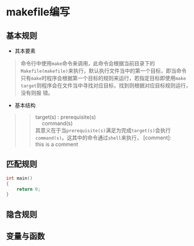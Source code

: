 makefile编写
===
基本规则
---
* 其本要素<br>
> 命令行中使用`make`命令来调用，此命令会根据当前目录下的`Makefile(makefile)`来执行，默认执行文件当中的第一个目标，即当命令只有`make`时程序会根据第一个目标的规则来运行，若指定目标即使用`make target`则程序会在文件当中寻找对应目标，找到则根据对应目标规则运行，没有则报
错。
* 基本结构<br>
> > target(s) : prerequisite(s)<br>
> > &emsp; command(s)<br>
> 其意义在于当`prerequisite(s)`满足为完成`target(s)`会执行`command(s)`。这其中的命令通过`shell`来执行，
[comment]:	
	this is a comment

匹配规则
---
```c 
int main()
{
	return 0;
}
```
隐含规则
---
变量与函数
---
